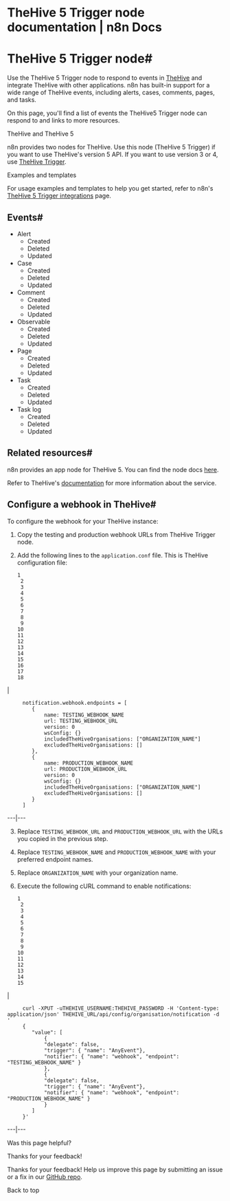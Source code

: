 # TheHive 5 Trigger node documentation | n8n Docs

[ ](https://github.com/n8n-io/n8n-docs/edit/main/docs/integrations/builtin/trigger-nodes/n8n-nodes-base.thehive5trigger.md "Edit this page")

# TheHive 5 Trigger node#

Use the TheHive 5 Trigger node to respond to events in [TheHive](https://strangebee.com/thehive/) and integrate TheHive with other applications. n8n has built-in support for a wide range of TheHive events, including alerts, cases, comments, pages, and tasks.

On this page, you'll find a list of events the TheHive5 Trigger node can respond to and links to more resources.

TheHive and TheHive 5

n8n provides two nodes for TheHive. Use this node (TheHive 5 Trigger) if you want to use TheHive's version 5 API. If you want to use version 3 or 4, use [TheHive Trigger](../n8n-nodes-base.thehivetrigger/).

Examples and templates

For usage examples and templates to help you get started, refer to n8n's [TheHive 5 Trigger integrations](https://n8n.io/integrations/thehive-5-trigger/) page.

## Events#

  * Alert 
    * Created
    * Deleted
    * Updated
  * Case
    * Created
    * Deleted
    * Updated
  * Comment
    * Created
    * Deleted
    * Updated
  * Observable
    * Created
    * Deleted
    * Updated
  * Page
    * Created
    * Deleted
    * Updated
  * Task
    * Created
    * Deleted
    * Updated
  * Task log
    * Created
    * Deleted
    * Updated

## Related resources#

n8n provides an app node for TheHive 5. You can find the node docs [here](../../app-nodes/n8n-nodes-base.thehive5/).

Refer to TheHive's [documentation](https://docs.strangebee.com/) for more information about the service.

## Configure a webhook in TheHive#

To configure the webhook for your TheHive instance:

  1. Copy the testing and production webhook URLs from TheHive Trigger node.
  2. Add the following lines to the `application.conf` file. This is TheHive configuration file:
         
         1
          2
          3
          4
          5
          6
          7
          8
          9
         10
         11
         12
         13
         14
         15
         16
         17
         18

| 
         
         notification.webhook.endpoints = [
         	{
         		name: TESTING_WEBHOOK_NAME
         		url: TESTING_WEBHOOK_URL
         		version: 0
         		wsConfig: {}
         		includedTheHiveOrganisations: ["ORGANIZATION_NAME"]
         		excludedTheHiveOrganisations: []
         	},
         	{
         		name: PRODUCTION_WEBHOOK_NAME
         		url: PRODUCTION_WEBHOOK_URL
         		version: 0
         		wsConfig: {}
         		includedTheHiveOrganisations: ["ORGANIZATION_NAME"]
         		excludedTheHiveOrganisations: []
         	}
         ]
           
  
---|---  
  
  3. Replace `TESTING_WEBHOOK_URL` and `PRODUCTION_WEBHOOK_URL` with the URLs you copied in the previous step.

  4. Replace `TESTING_WEBHOOK_NAME` and `PRODUCTION_WEBHOOK_NAME` with your preferred endpoint names.
  5. Replace `ORGANIZATION_NAME` with your organization name.
  6. Execute the following cURL command to enable notifications: 
         
         1
          2
          3
          4
          5
          6
          7
          8
          9
         10
         11
         12
         13
         14
         15

| 
         
         curl -XPUT -uTHEHIVE_USERNAME:THEHIVE_PASSWORD -H 'Content-type: application/json' THEHIVE_URL/api/config/organisation/notification -d '
         {
         	"value": [
         		{
         		"delegate": false,
         		"trigger": { "name": "AnyEvent"},
         		"notifier": { "name": "webhook", "endpoint": "TESTING_WEBHOOK_NAME" }
         		},
         		{
         		"delegate": false,
         		"trigger": { "name": "AnyEvent"},
         		"notifier": { "name": "webhook", "endpoint": "PRODUCTION_WEBHOOK_NAME" }
         		}
         	]
         }'
           
  
---|---  
  

Was this page helpful? 

Thanks for your feedback! 

Thanks for your feedback! Help us improve this page by submitting an issue or a fix in our [GitHub repo](https://github.com/n8n-io/n8n-docs). 

Back to top